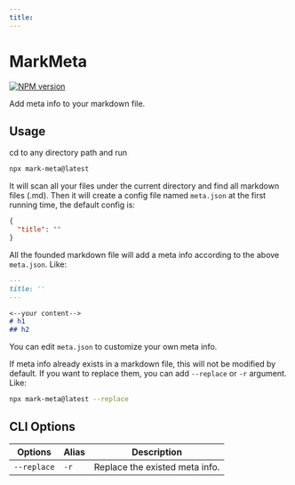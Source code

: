 ```yaml
---
title: 
---
```

# MarkMeta

[![NPM version](https://img.shields.io/npm/v/mark-meta?color=a1b858&label=)](https://www.npmjs.com/package/mark-meta)


Add meta info to your markdown file.

## Usage

cd to any directory path and run

```bash
npx mark-meta@latest
```

It will scan all your files under the current directory and find all markdown files (.md). Then it will create a config file named `meta.json` at the first running time, the default config is:

```json
{
  "title": ""
}
```

All the founded markdown file will add a meta info according to the above `meta.json`. Like:

``` md
---
title: ''
---

<--your content-->
# h1
## h2
```

You can edit `meta.json` to customize your own meta info.

If meta info already exists in a markdown file, this will not be modified by default. If you want to replace them, you can add `--replace` or `-r` argument. Like:

```bash
npx mark-meta@latest --replace
```

## CLI Options

| Options | Alias | Description |
| --- | --- | --- |
| `--replace` | `-r` | Replace the existed meta info.